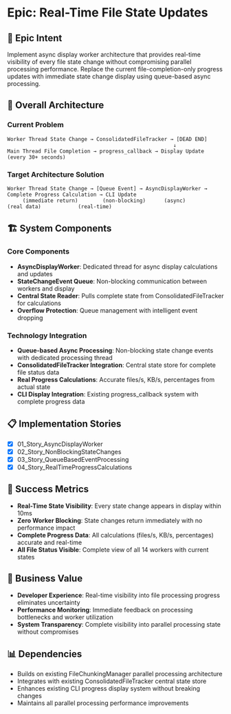 # Epic: Real-Time File State Updates

## 🎯 Epic Intent

Implement async display worker architecture that provides real-time visibility of every file state change without compromising parallel processing performance. Replace the current file-completion-only progress updates with immediate state change display using queue-based async processing.

## 📐 Overall Architecture

### Current Problem
```
Worker Thread State Change → ConsolidatedFileTracker → [DEAD END]
                                                      ↓
Main Thread File Completion → progress_callback → Display Update (every 30+ seconds)
```

### Target Architecture Solution  
```
Worker Thread State Change → [Queue Event] → AsyncDisplayWorker → Complete Progress Calculation → CLI Update
     (immediate return)        (non-blocking)      (async)              (real data)            (real-time)
```

## 🏗️ System Components

### Core Components
- **AsyncDisplayWorker**: Dedicated thread for async display calculations and updates
- **StateChangeEvent Queue**: Non-blocking communication between workers and display
- **Central State Reader**: Pulls complete state from ConsolidatedFileTracker for calculations
- **Overflow Protection**: Queue management with intelligent event dropping

### Technology Integration
- **Queue-based Async Processing**: Non-blocking state change events with dedicated processing thread
- **ConsolidatedFileTracker Integration**: Central state store for complete file status data
- **Real Progress Calculations**: Accurate files/s, KB/s, percentages from actual state
- **CLI Display Integration**: Existing progress_callback system with complete progress data

## 📋 Implementation Stories

- [x] 01_Story_AsyncDisplayWorker
- [x] 02_Story_NonBlockingStateChanges  
- [x] 03_Story_QueueBasedEventProcessing
- [x] 04_Story_RealTimeProgressCalculations

## 🎯 Success Metrics

- **Real-Time State Visibility**: Every state change appears in display within 10ms
- **Zero Worker Blocking**: State changes return immediately with no performance impact
- **Complete Progress Data**: All calculations (files/s, KB/s, percentages) accurate and real-time
- **All File Status Visible**: Complete view of all 14 workers with current states

## 🚀 Business Value

- **Developer Experience**: Real-time visibility into file processing progress eliminates uncertainty
- **Performance Monitoring**: Immediate feedback on processing bottlenecks and worker utilization
- **System Transparency**: Complete visibility into parallel processing state without compromises

## 📊 Dependencies

- Builds on existing FileChunkingManager parallel processing architecture
- Integrates with existing ConsolidatedFileTracker central state store
- Enhances existing CLI progress display system without breaking changes
- Maintains all parallel processing performance improvements